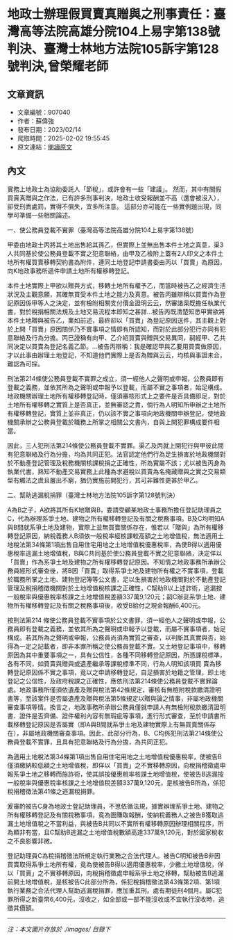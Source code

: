 # 地政士辦理假買賣真贈與之刑事責任：臺灣高等法院高雄分院104上易字第138號判決、臺灣士林地方法院105訴字第128號判決,曾榮耀老師

## 文章資訊
- 文章編號：907040
- 作者：蘇偉強
- 發布日期：2023/02/14
- 爬取時間：2025-02-02 19:55:45
- 原文連結：[閱讀原文](https://real-estate.get.com.tw/Columns/detail.aspx?no=907040)

## 內文
實務上地政士為協助委託人「節稅」，或許會有一些「建議」。 然而，其中有關假買賣真贈與之作法，已有許多刑事判決，地政士收受報酬並不高（還會被沒入），卻受刑責處罰，實得不償失，宜多所注意。 這部分亦可能在一些實例題出現，同學可準備一些相關論述。

一、使公務員登載不實罪（臺灣高等法院高雄分院104上易字第138號）

甲委由地政士丙將其土地出售給其孫乙，但實際上並無出售本件土地之真意，渠3人共同基於使公務員登載不實之犯意聯絡，由甲及乙檢附上蓋有2人印文之本件土地所有權買賣移轉契約書為附件，連同土地登記申請書委由丙以「買賣」為原因，向K地政事務所遞件申請土地所有權移轉登記。

本件土地實際上甲欲以贈與方式，移轉土地所有權予乙，而當時被告乙之經濟生活狀況及主觀意願，其確無買受本件土地之能力及真意。被告丙雖辯稱以買賣作為登記原因係甲等人之決定，並有檢附相關支付價金證明云云，然審諸渠既擔任執業代書，對於稅捐相關法規及土地交易流程本即知之甚詳…被告丙既清楚知悉甲實欲將本件土地贈與被告乙，業如前述，最終卻以「買賣」為登記原因送件，其主觀上對於上開「買賣」原因關係乃不實事項之情即有所認知，而對於此部分犯行亦同有犯意聯絡及行為分擔。丙巳證稱有向甲、乙介紹買賣與贈與交易異同，嗣經甲、乙共同決定以買賣為登記名義乙節。…被告丙辯稱：我是確認甲與乙要用買賣做原因，才以此事由辦理土地登記，不知道他們實際上是否為贈與云云，均核與事證未合，難認為可採。

刑法第214條使公務員登載不實罪之成立，須一經他人之聲明或申報，公務員即有登載之義務，並依其所為之聲明或申報予以登載，而屬不實之事項者，始足構成。地政機關辦理土地所有權移轉登記時，僅須審核形式上之要件是否具備即足，對於土地所有權移轉之實質上是否真正，並無審認之責，倘行為人明知所申辦之土地所有權移轉登記，實質上並非真正，仍以該不實之事項向地政機關申辦登記，使地政機關承辦之公務員登載於職務上所掌之相關公文書內，自與上開犯罪構成要件相當。

因此，三人犯刑法第214條使公務員登載不實罪。渠乙及丙就上開犯行與甲彼此間有犯意聯絡及行為分擔，均為共同正犯。法官認定他們行為足生損害於地政機關對於不動產登記管理及稅務機關核課稅捐之正確性，所為實屬不該；尤以被告丙身為執業代書，熟知不動產交易實務上此種為求避稅以買賣為名掩藏贈與之實之交易類型有觸法之虞且層出不窮，猶仍實施前開犯行，其可非難性更甚於甲乙。

二、幫助逃漏稅捐罪（臺灣士林地方法院105訴字第128號判決）

A為B之子，A欲將其所有K地贈與B，委請受顧某地政士事務所擔任登記助理員之C，代為辦理系爭土地、建物之所有權移轉登記及有關之稅務事項。B及C均明知A與B間就系爭土地及建物，實際上並無買賣關係存在，惟若以「贈與」為所有權移轉登記原因，納稅義務人B須依一般稅率經核課較高額之土地增值稅，無法適用土地稅法第34條第1項出售自用住宅用地之土地增值稅優惠稅率，為使B得以適用優惠稅率逃漏土地增值稅，B與C共同基於使公務員登載不實之犯意聯絡，決定佯以「買賣」作為系爭土地及建物之所有權移轉登記原因。不知情之地政事務所承辦公務員經形式審查後，將B因「買賣」取得系爭土地及建物所有權之不實事項，登載於職務所掌之土地、建物登記簿等公文書，足以生損害於地政機關對於不動產登記管理及稅捐稽徵機關對於土地增值稅核課之正確性，C幫助B以上述詐術，逃漏按一般稅率與優惠稅率核課之土地增值稅差額337萬9,120元；嗣C辦妥系爭土地、建物所有權移轉登記及有關之稅務事項後，收受B給付之現金報酬6,400元。

按刑法第214 條使公務員登載不實事項於公文書罪，須一經他人之聲明或申報，公務員即有登載之義務，並依其所為之聲明或申報予以登載，而屬不實事項者，始足構成。若其所為之聲明或申報，公務員尚須為實質之審查，以判斷其真實與否，始得為一定之記載者，即非本罪所稱之使公務員登載不實。又土地登記事項中，移轉原因為其中重要事項之一，具有公信性，各種不同移轉登記原因，所憑課稅標準，各有不同，如買賣與贈與或遺產繼承等課稅標準不同，行為人明知該項買 賣為移轉登記原因係不實之事項，竟以之申請移轉登記，自足損害於地籍之管理，即土地登記之公信性，及政府稅課之正確性，應依刑法第214條使公務員登載不實罪論處。地政事務所僅須依遺產及贈與稅法第42條規定，審核有無檢附稅款繳清證明書等，至該案件是否屬遺產及贈與稅法第5條規定以贈與論之情事，非屬地政機關審查事項等情。換言之，地政事務所承辦公務員僅就申請人有無檢附稅款繳清證明書、證件是否齊備、證件權利內容有無瑕疵等事項，進行形式審查，至於申請書所載移轉登記原因是否屬實（即A與B間就系爭土地及建物實際上有無買賣關係存在），非屬地政機關審查事項。因此，此部分行為，B、C均係犯刑法第214條使公務員登載不實罪，且具有犯意聯絡及行為分擔，為共同正犯。

為適用土地稅法第34條第1項出售自用住宅用地之土地增值稅優惠稅率，使被告B僅須繳納較低額之土地增值稅，即佯以「買賣」之不實移轉原因，向稅捐稽徵處申報系爭土地之移轉而施詐術，使其誤按優惠稅率核課土地增值稅，使被告B逃漏按一般稅率與優惠稅率核課之土地增值稅差額337萬9,120元，是核被告B所為，係犯稅捐稽徵法第41條之逃漏稅捐罪。

爰審酌被告C身為地政士登記助理員，不思依循法規，據實辦理系爭土地、建物之所有權移轉登記及有關稅務事項，竟為圖賺取報酬，使納稅義務人之被告B獲取逃漏土地增值稅之不當利益，與被告B共同以不實所有權移轉原因辦理相關程序，所為顯非有當，且C幫助B逃漏之土地增值稅數額高達337萬9,120元，對於國家稅收之不良影響非微。

登記助理員C為稅捐稽徵法所規定執行業務之合法代理人。被告C明知被告B非因買賣取得系爭土地所有權，竟為使被告B得以適用優惠稅率，少繳土地增值稅，佯以「買賣」之不實移轉原因，向稅捐稽徵處申報系爭土地之移轉，幫助被告B逃漏前開土地增值稅，是核被告C此部分所為，係犯稅捐稽徵法第43條第2項、第1項執行業務之合法代理人幫助逃漏稅捐罪，應加重其刑。處有期徒刑4個月。屬C犯罪所得之新臺幣6,400元，沒收之，如全部或一部不能沒收或不宜執行沒收時，追徵其價額。

---
*注：本文圖片存放於 ./images/ 目錄下*
